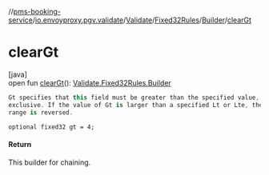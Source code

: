 //[pms-booking-service](../../../../../index.md)/[io.envoyproxy.pgv.validate](../../../index.md)/[Validate](../../index.md)/[Fixed32Rules](../index.md)/[Builder](index.md)/[clearGt](clear-gt.md)

# clearGt

[java]\
open fun [clearGt](clear-gt.md)(): [Validate.Fixed32Rules.Builder](index.md)

```kotlin
Gt specifies that this field must be greater than the specified value,
exclusive. If the value of Gt is larger than a specified Lt or Lte, the
range is reversed.

```
`optional fixed32 gt = 4;`

#### Return

This builder for chaining.